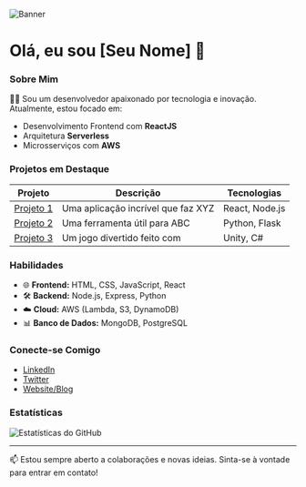 ![Banner](https://raw.githubusercontent.com/seu-usuario/seu-usuario/main/seu-banner.png)

# Olá, eu sou [Seu Nome] 👋

### Sobre Mim
👨‍💻 Sou um desenvolvedor apaixonado por tecnologia e inovação. Atualmente, estou focado em:

- Desenvolvimento Frontend com **ReactJS**
- Arquitetura **Serverless**
- Microsserviços com **AWS**

### Projetos em Destaque

| Projeto | Descrição | Tecnologias |
|---------|-----------|-------------|
| [Projeto 1](link-do-projeto) | Uma aplicação incrível que faz XYZ | React, Node.js |
| [Projeto 2](link-do-projeto) | Uma ferramenta útil para ABC | Python, Flask |
| [Projeto 3](link-do-projeto) | Um jogo divertido feito com | Unity, C# |

### Habilidades

- 🌐 **Frontend:** HTML, CSS, JavaScript, React
- 🛠️ **Backend:** Node.js, Express, Python
- ☁️ **Cloud:** AWS (Lambda, S3, DynamoDB)
- 📊 **Banco de Dados:** MongoDB, PostgreSQL

### Conecte-se Comigo

- [LinkedIn](link-do-linkedin)
- [Twitter](link-do-twitter)
- [Website/Blog](link-do-seu-site)

### Estatísticas

![Estatísticas do GitHub](https://github-readme-stats.vercel.app/api?username=seu-usuario&show_icons=true&theme=radical)

---

📫 Estou sempre aberto a colaborações e novas ideias. Sinta-se à vontade para entrar em contato!
